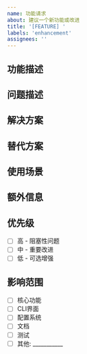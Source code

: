 ```yaml
---
name: 功能请求
about: 建议一个新功能或改进
title: '[FEATURE] '
labels: 'enhancement'
assignees: ''
---
```


## 功能描述
<!-- 清晰简洁地描述你希望添加的功能 -->

## 问题描述
<!-- 描述当前存在的问题或限制 -->

## 解决方案
<!-- 描述你期望的解决方案 -->

## 替代方案
<!-- 描述你考虑过的其他替代解决方案 -->

## 使用场景
<!-- 描述这个功能的具体使用场景 -->

## 额外信息
<!-- 添加任何其他相关的信息、截图或示例 -->

## 优先级
- [ ] 高 - 阻塞性问题
- [ ] 中 - 重要改进
- [ ] 低 - 可选增强

## 影响范围
- [ ] 核心功能
- [ ] CLI界面
- [ ] 配置系统
- [ ] 文档
- [ ] 测试
- [ ] 其他: ___________